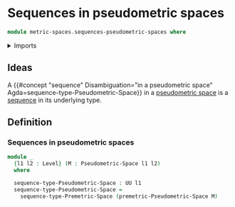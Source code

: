 # Sequences in pseudometric spaces

```agda
module metric-spaces.sequences-pseudometric-spaces where
```

<details><summary>Imports</summary>

```agda
open import foundation.universe-levels

open import metric-spaces.pseudometric-spaces
open import metric-spaces.sequences-premetric-spaces
```

</details>

## Ideas

A
{{#concept "sequence" Disambiguation="in a pseudometric space" Agda=sequence-type-Pseudometric-Space}}
in a [pseudometric space](metric-spaces.pseudometric-spaces.md) is a
[sequence](foundation.sequences.md) in its underlying type.

## Definition

### Sequences in pseudometric spaces

```agda
module _
  {l1 l2 : Level} (M : Pseudometric-Space l1 l2)
  where

  sequence-type-Pseudometric-Space : UU l1
  sequence-type-Pseudometric-Space =
    sequence-type-Premetric-Space (premetric-Pseudometric-Space M)
```
